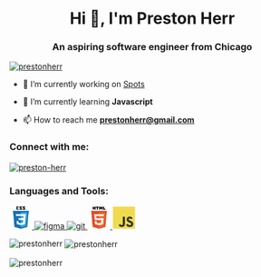 <h1 align="center">Hi 👋, I'm Preston Herr</h1>
<h3 align="center">An aspiring software engineer from Chicago</h3>

<p align="left"> <a href="https://github.com/ryo-ma/github-profile-trophy"><img src="https://github-profile-trophy.vercel.app/?username=prestonherr" alt="prestonherr" /></a> </p>

- 🔭 I’m currently working on [Spots](https://prestonherr.github.io/se_project_spots/)

- 🌱 I’m currently learning **Javascript**

- 📫 How to reach me **prestonherr@gmail.com**

<h3 align="left">Connect with me:</h3>
<p align="left">
<a href="https://linkedin.com/in/preston-herr" target="blank"><img align="center" src="https://raw.githubusercontent.com/rahuldkjain/github-profile-readme-generator/master/src/images/icons/Social/linked-in-alt.svg" alt="preston-herr" height="30" width="40" /></a>
</p>

<h3 align="left">Languages and Tools:</h3>
<p align="left"> <a href="https://www.w3schools.com/css/" target="_blank" rel="noreferrer"> <img src="https://raw.githubusercontent.com/devicons/devicon/master/icons/css3/css3-original-wordmark.svg" alt="css3" width="40" height="40"/> </a> <a href="https://www.figma.com/" target="_blank" rel="noreferrer"> <img src="https://www.vectorlogo.zone/logos/figma/figma-icon.svg" alt="figma" width="40" height="40"/> </a> <a href="https://git-scm.com/" target="_blank" rel="noreferrer"> <img src="https://www.vectorlogo.zone/logos/git-scm/git-scm-icon.svg" alt="git" width="40" height="40"/> </a> <a href="https://www.w3.org/html/" target="_blank" rel="noreferrer"> <img src="https://raw.githubusercontent.com/devicons/devicon/master/icons/html5/html5-original-wordmark.svg" alt="html5" width="40" height="40"/> </a> <a href="https://developer.mozilla.org/en-US/docs/Web/JavaScript" target="_blank" rel="noreferrer"> <img src="https://raw.githubusercontent.com/devicons/devicon/master/icons/javascript/javascript-original.svg" alt="javascript" width="40" height="40"/> </a> </p>

<p><img align="left" src="https://github-readme-stats.vercel.app/api/top-langs?username=prestonherr&show_icons=true&locale=en&layout=compact" alt="prestonherr" /></p>

<p>&nbsp;<img align="center" src="https://github-readme-stats.vercel.app/api?username=prestonherr&show_icons=true&locale=en" alt="prestonherr" /></p>

<p><img align="center" src="https://github-readme-streak-stats.herokuapp.com/?user=prestonherr&" alt="prestonherr" /></p>
